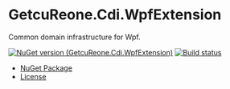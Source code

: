 # GetcuReone.Cdi.WpfExtension

Common domain infrastructure for Wpf.

[![NuGet version (GetcuReone.Cdi.WpfExtension)](https://img.shields.io/nuget/v/GetcuReone.Cdi.WpfExtension.svg?style=flat-square)](https://www.nuget.org/packages/GetcuReone.Cdi.WpfExtension/)
[![Build status](https://dev.azure.com/GetcuReone-Studio/OpenSource-Projects/_apis/build/status/master-GetcuReone.Cdi.WpfExtension?branchName=master)](https://dev.azure.com/GetcuReone-Studio/OpenSource-Projects/_build/latest?definitionId=42)

- [NuGet Package](https://www.nuget.org/packages/GetcuReone.Cdi.WpfExtension/)
- [License](LICENSE.txt)
